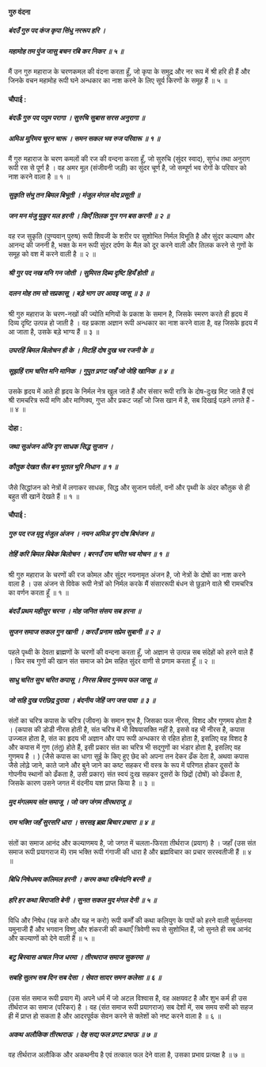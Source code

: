 #### गुरु वंदना

##### बंदउँ गुरु पद कंज कृपा सिंधु नररूप हरि ।
##### महामोह तम पुंज जासु बचन रबि कर निकर ॥ ५ ॥

मैं उन गुरु महाराज के चरणकमल की वंदना करता हूँ, जो कृपा के समुद्र और नर रूप में श्री हरि ही हैं और जिनके वचन महामोह रूपी घने अन्धकार का नाश करने के लिए सूर्य किरणों के समूह हैं ॥ ५ ॥

#### चौपाई :

##### बंदऊँ गुरु पद पदुम परागा । सुरुचि सुबास सरस अनुरागा ॥
##### अमिअ मूरिमय चूरन चारू । समन सकल भव रुज परिवारू ॥ १ ॥

मैं गुरु महाराज के चरण कमलों की रज की वन्दना करता हूँ, जो सुरुचि (सुंदर स्वाद), सुगंध तथा अनुराग रूपी रस से पूर्ण है । वह अमर मूल (संजीवनी जड़ी) का सुंदर चूर्ण है, जो सम्पूर्ण भव रोगों के परिवार को नाश करने वाला है ॥ १ ॥

##### सुकृति संभु तन बिमल बिभूती । मंजुल मंगल मोद प्रसूती ॥
##### जन मन मंजु मुकुर मल हरनी । किएँ तिलक गुन गन बस करनी ॥ २ ॥

वह रज सुकृति (पुण्यवान् पुरुष) रूपी शिवजी के शरीर पर सुशोभित निर्मल विभूति है और सुंदर कल्याण और आनन्द की जननी है, भक्त के मन रूपी सुंदर दर्पण के मैल को दूर करने वाली और तिलक करने से गुणों के समूह को वश में करने वाली है ॥ २ ॥

##### श्री गुर पद नख मनि गन जोती । सुमिरत दिब्य दृष्टि हियँ होती ॥
##### दलन मोह तम सो सप्रकासू । बड़े भाग उर आवइ जासू ॥ ३ ॥

श्री गुरु महाराज के चरण-नखों की ज्योति मणियों के प्रकाश के समान है, जिसके स्मरण करते ही हृदय में दिव्य दृष्टि उत्पन्न हो जाती है । वह प्रकाश अज्ञान रूपी अन्धकार का नाश करने वाला है, वह जिसके हृदय में आ जाता है, उसके बड़े भाग्य हैं ॥ ३ ॥

##### उघरहिं बिमल बिलोचन ही के । मिटहिं दोष दुख भव रजनी के ॥
##### सूझहिं राम चरित मनि मानिक । गुपुत प्रगट जहँ जो जेहि खानिक ॥ ४ ॥

उसके हृदय में आते ही हृदय के निर्मल नेत्र खुल जाते हैं और संसार रूपी रात्रि के दोष-दुःख मिट जाते हैं एवं श्री रामचरित्र रूपी मणि और माणिक्य, गुप्त और प्रकट जहाँ जो जिस खान में है, सब दिखाई पड़ने लगते हैं - ॥ ४ ॥

#### दोहा :

##### जथा सुअंजन अंजि दृग साधक सिद्ध सुजान ।
##### कौतुक देखत सैल बन भूतल भूरि निधान ॥ १ ॥

जैसे सिद्धांजन को नेत्रों में लगाकर साधक, सिद्ध और सुजान पर्वतों, वनों और पृथ्वी के अंदर कौतुक से ही बहुत सी खानें देखते हैं ॥ १ ॥

#### चौपाई :

##### गुरु पद रज मृदु मंजुल अंजन । नयन अमिअ दृग दोष बिभंजन ॥
##### तेहिं करि बिमल बिबेक बिलोचन । बरनउँ राम चरित भव मोचन ॥ १ ॥

श्री गुरु महाराज के चरणों की रज कोमल और सुंदर नयनामृत अंजन है, जो नेत्रों के दोषों का नाश करने वाला है । उस अंजन से विवेक रूपी नेत्रों को निर्मल करके मैं संसाररूपी बंधन से छुड़ाने वाले श्री रामचरित्र का वर्णन करता हूँ ॥ १ ॥

##### बंदउँ प्रथम महीसुर चरना । मोह जनित संसय सब हरना ॥
##### सुजन समाज सकल गुन खानी । करउँ प्रनाम सप्रेम सुबानी ॥ २ ॥

पहले पृथ्वी के देवता ब्राह्मणों के चरणों की वन्दना करता हूँ, जो अज्ञान से उत्पन्न सब संदेहों को हरने वाले हैं । फिर सब गुणों की खान संत समाज को प्रेम सहित सुंदर वाणी से प्रणाम करता हूँ ॥ २ ॥

##### साधु चरित सुभ चरित कपासू । निरस बिसद गुनमय फल जासू ॥
##### जो सहि दुख परछिद्र दुरावा । बंदनीय जेहिं जग जस पावा ॥ ३ ॥

संतों का चरित्र कपास के चरित्र (जीवन) के समान शुभ है, जिसका फल नीरस, विशद और गुणमय होता है । (कपास की डोडी नीरस होती है, संत चरित्र में भी विषयासक्ति नहीं है, इससे वह भी नीरस है, कपास उज्ज्वल होता है, संत का हृदय भी अज्ञान और पाप रूपी अन्धकार से रहित होता है, इसलिए वह विशद है और कपास में गुण (तंतु) होते हैं, इसी प्रकार संत का चरित्र भी सद्गुणों का भंडार होता है, इसलिए वह गुणमय है । ) (जैसे कपास का धागा सुई के किए हुए छेद को अपना तन देकर ढँक देता है, अथवा कपास जैसे लोढ़े जाने, काते जाने और बुने जाने का कष्ट सहकर भी वस्त्र के रूप में परिणत होकर दूसरों के गोपनीय स्थानों को ढँकता है, उसी प्रकार) संत स्वयं दुःख सहकर दूसरों के छिद्रों (दोषों) को ढँकता है, जिसके कारण उसने जगत में वंदनीय यश प्राप्त किया है ॥ ३ ॥

##### मुद मंगलमय संत समाजू । जो जग जंगम तीरथराजू ॥
##### राम भक्ति जहँ सुरसरि धारा । सरसइ ब्रह्म बिचार प्रचारा ॥ ४ ॥

संतों का समाज आनंद और कल्याणमय है, जो जगत में चलता-फिरता तीर्थराज (प्रयाग) है । जहाँ (उस संत समाज रूपी प्रयागराज में) राम भक्ति रूपी गंगाजी की धारा है और ब्रह्मविचार का प्रचार सरस्वतीजी हैं ॥ ४ ॥

##### बिधि निषेधमय कलिमल हरनी । करम कथा रबिनंदनि बरनी ॥
##### हरि हर कथा बिराजति बेनी । सुनत सकल मुद मंगल देनी ॥ ५ ॥

विधि और निषेध (यह करो और यह न करो) रूपी कर्मों की कथा कलियुग के पापों को हरने वाली सूर्यतनया यमुनाजी हैं और भगवान विष्णु और शंकरजी की कथाएँ त्रिवेणी रूप से सुशोभित हैं, जो सुनते ही सब आनंद और कल्याणों को देने वाली हैं ॥ ५ ॥

##### बटु बिस्वास अचल निज धरमा । तीरथराज समाज सुकरमा ॥
##### सबहि सुलभ सब दिन सब देसा । सेवत सादर समन कलेसा ॥ ६ ॥

(उस संत समाज रूपी प्रयाग में) अपने धर्म में जो अटल विश्वास है, वह अक्षयवट है और शुभ कर्म ही उस तीर्थराज का समाज (परिकर) है । वह (संत समाज रूपी प्रयागराज) सब देशों में, सब समय सभी को सहज ही में प्राप्त हो सकता है और आदरपूर्वक सेवन करने से क्लेशों को नष्ट करने वाला है ॥ ६ ॥

##### अकथ अलौकिक तीरथराऊ । देह सद्य फल प्रगट प्रभाऊ ॥ ७ ॥

वह तीर्थराज अलौकिक और अकथनीय है एवं तत्काल फल देने वाला है, उसका प्रभाव प्रत्यक्ष है ॥ ७ ॥